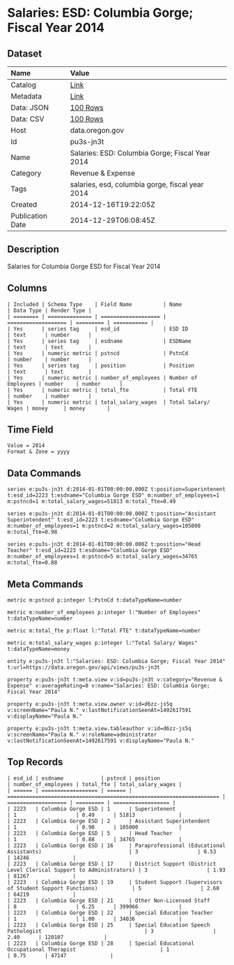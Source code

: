 # Salaries: ESD: Columbia Gorge; Fiscal Year 2014

## Dataset

| Name | Value |
| :--- | :---- |
| Catalog | [Link](https://catalog.data.gov/dataset/salaries-esd-columbia-gorge-fiscal-year-2014-96c23) |
| Metadata | [Link](https://data.oregon.gov/api/views/pu3s-jn3t) |
| Data: JSON | [100 Rows](https://data.oregon.gov/api/views/pu3s-jn3t/rows.json?max_rows=100) |
| Data: CSV | [100 Rows](https://data.oregon.gov/api/views/pu3s-jn3t/rows.csv?max_rows=100) |
| Host | data.oregon.gov |
| Id | pu3s-jn3t |
| Name | Salaries: ESD: Columbia Gorge; Fiscal Year 2014 |
| Category | Revenue & Expense |
| Tags | salaries, esd, columbia gorge, fiscal year 2014 |
| Created | 2014-12-16T19:22:05Z |
| Publication Date | 2014-12-29T06:08:45Z |

## Description

Salaries for Columbia Gorge ESD for Fiscal Year 2014

## Columns

```ls
| Included | Schema Type    | Field Name          | Name                | Data Type | Render Type |
| ======== | ============== | =================== | =================== | ========= | =========== |
| Yes      | series tag     | esd_id              | ESD ID              | text      | number      |
| Yes      | series tag     | esdname             | ESDName             | text      | text        |
| Yes      | numeric metric | pstncd              | PstnCd              | number    | number      |
| Yes      | series tag     | position            | Position            | text      | text        |
| Yes      | numeric metric | number_of_employees | Number of Employees | number    | number      |
| Yes      | numeric metric | total_fte           | Total FTE           | number    | number      |
| Yes      | numeric metric | total_salary_wages  | Total Salary/ Wages | money     | money       |
```

## Time Field

```ls
Value = 2014
Format & Zone = yyyy
```

## Data Commands

```ls
series e:pu3s-jn3t d:2014-01-01T00:00:00.000Z t:position=Superintenent t:esd_id=2223 t:esdname="Columbia Gorge ESD" m:number_of_employees=1 m:pstncd=1 m:total_salary_wages=51813 m:total_fte=0.49

series e:pu3s-jn3t d:2014-01-01T00:00:00.000Z t:position="Assistant Superintendent" t:esd_id=2223 t:esdname="Columbia Gorge ESD" m:number_of_employees=1 m:pstncd=2 m:total_salary_wages=105000 m:total_fte=0.98

series e:pu3s-jn3t d:2014-01-01T00:00:00.000Z t:position="Head Teacher" t:esd_id=2223 t:esdname="Columbia Gorge ESD" m:number_of_employees=1 m:pstncd=5 m:total_salary_wages=34765 m:total_fte=0.88
```

## Meta Commands

```ls
metric m:pstncd p:integer l:PstnCd t:dataTypeName=number

metric m:number_of_employees p:integer l:"Number of Employees" t:dataTypeName=number

metric m:total_fte p:float l:"Total FTE" t:dataTypeName=number

metric m:total_salary_wages p:integer l:"Total Salary/ Wages" t:dataTypeName=money

entity e:pu3s-jn3t l:"Salaries: ESD: Columbia Gorge; Fiscal Year 2014" t:url=https://data.oregon.gov/api/views/pu3s-jn3t

property e:pu3s-jn3t t:meta.view v:id=pu3s-jn3t v:category="Revenue & Expense" v:averageRating=0 v:name="Salaries: ESD: Columbia Gorge; Fiscal Year 2014"

property e:pu3s-jn3t t:meta.view.owner v:id=d6zz-js5q v:screenName="Paula N." v:lastNotificationSeenAt=1492617591 v:displayName="Paula N."

property e:pu3s-jn3t t:meta.view.tableauthor v:id=d6zz-js5q v:screenName="Paula N." v:roleName=administrator v:lastNotificationSeenAt=1492617591 v:displayName="Paula N."
```

## Top Records

```ls
| esd_id | esdname            | pstncd | position                                                             | number_of_employees | total_fte | total_salary_wages | 
| ====== | ================== | ====== | ==================================================================== | =================== | ========= | ================== | 
| 2223   | Columbia Gorge ESD | 1      | Superintenent                                                        | 1                   | 0.49      | 51813              | 
| 2223   | Columbia Gorge ESD | 2      | Assistant Superintendent                                             | 1                   | 0.98      | 105000             | 
| 2223   | Columbia Gorge ESD | 5      | Head Teacher                                                         | 1                   | 0.88      | 34765              | 
| 2223   | Columbia Gorge ESD | 16     | Paraprofessional (Educational Assistants)                            | 3                   | 0.53      | 14246              | 
| 2223   | Columbia Gorge ESD | 17     | District Support (District Level Clerical Support to Administrators) | 3                   | 1.93      | 81267              | 
| 2223   | Columbia Gorge ESD | 19     | Student Support (Supervisors of Student Support Functions)           | 5                   | 2.60      | 64219              | 
| 2223   | Columbia Gorge ESD | 21     | Other Non-Licensed Staff                                             | 8                   | 6.25      | 399066             | 
| 2223   | Columbia Gorge ESD | 22     | Special Education Teacher                                            | 1                   | 1.00      | 34036              | 
| 2223   | Columbia Gorge ESD | 25     | Special Education Speech Pathologist                                 | 3                   | 2.40      | 120107             | 
| 2223   | Columbia Gorge ESD | 28     | Special Educational Occupational Therapist                           | 1                   | 0.75      | 47147              | 
```